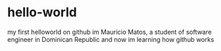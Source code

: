 # hello-world
my first helloworld on github
im Mauricio Matos, a student of software engineer in Dominican Republic and now im learning how github works
